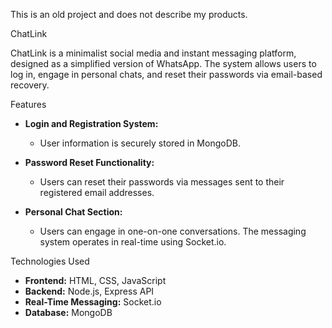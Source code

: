 This is an old project and does not describe my products.

ChatLink

ChatLink is a minimalist social media and instant messaging platform, designed as a simplified version of WhatsApp. The system allows users to log in, engage in personal chats, and reset their passwords via email-based recovery.

Features

- **Login and Registration System:**
  - User information is securely stored in MongoDB.

- **Password Reset Functionality:**
  - Users can reset their passwords via messages sent to their registered email addresses.

- **Personal Chat Section:**
  - Users can engage in one-on-one conversations. The messaging system operates in real-time using Socket.io.

Technologies Used

- **Frontend:** HTML, CSS, JavaScript
- **Backend:** Node.js, Express API
- **Real-Time Messaging:** Socket.io
- **Database:** MongoDB
